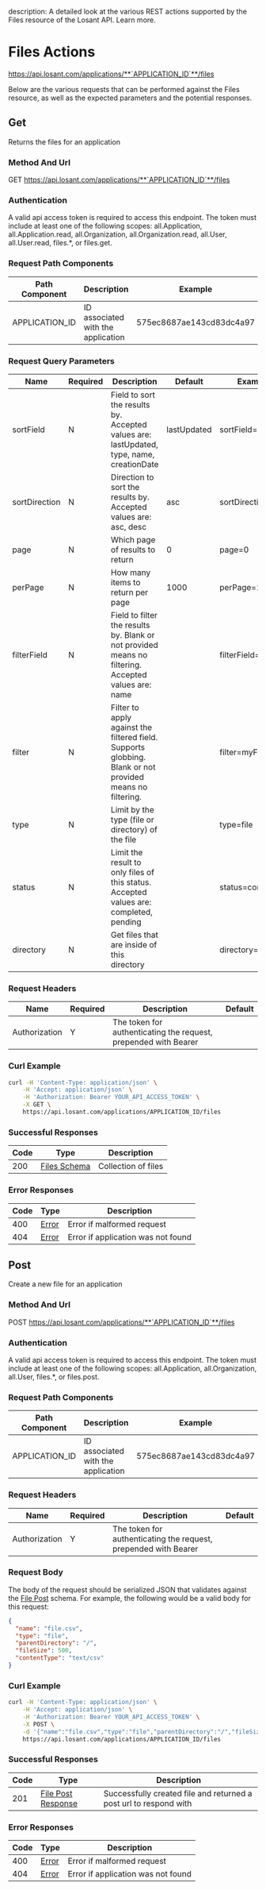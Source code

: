 description: A detailed look at the various REST actions supported by the Files resource of the Losant API. Learn more.

# Files Actions

https://api.losant.com/applications/**`APPLICATION_ID`**/files

Below are the various requests that can be performed against the
Files resource, as well as the expected
parameters and the potential responses.

## Get

Returns the files for an application

### Method And Url <a name="get-method-url"></a>

GET https://api.losant.com/applications/**`APPLICATION_ID`**/files

### Authentication <a name="get-authentication"></a>

A valid api access token is required to access this endpoint. The token must
include at least one of the following scopes:
all.Application, all.Application.read, all.Organization, all.Organization.read, all.User, all.User.read, files.*, or files.get.

### Request Path Components <a name="get-path-components"></a>

| Path Component | Description | Example |
| -------------- | ----------- | ------- |
| APPLICATION_ID | ID associated with the application | 575ec8687ae143cd83dc4a97 |

### Request Query Parameters <a name="get-query-params"></a>

| Name | Required | Description | Default | Example |
| ---- | -------- | ----------- | ------- | ------- |
| sortField | N | Field to sort the results by. Accepted values are: lastUpdated, type, name, creationDate | lastUpdated | sortField&#x3D;subject |
| sortDirection | N | Direction to sort the results by. Accepted values are: asc, desc | asc | sortDirection&#x3D;asc |
| page | N | Which page of results to return | 0 | page&#x3D;0 |
| perPage | N | How many items to return per page | 1000 | perPage&#x3D;10 |
| filterField | N | Field to filter the results by. Blank or not provided means no filtering. Accepted values are: name |  | filterField&#x3D;name |
| filter | N | Filter to apply against the filtered field. Supports globbing. Blank or not provided means no filtering. |  | filter&#x3D;myFile |
| type | N | Limit by the type (file or directory) of the file |  | type&#x3D;file |
| status | N | Limit the result to only files of this status. Accepted values are: completed, pending |  | status&#x3D;completed |
| directory | N | Get files that are inside of this directory |  | directory&#x3D;/a/path/ |

### Request Headers <a name="get-headers"></a>

| Name | Required | Description | Default |
| ---- | -------- | ----------- | ------- |
| Authorization | Y | The token for authenticating the request, prepended with Bearer | |

### Curl Example <a name="get-curl-example"></a>

```bash
curl -H 'Content-Type: application/json' \
    -H 'Accept: application/json' \
    -H 'Authorization: Bearer YOUR_API_ACCESS_TOKEN' \
    -X GET \
    https://api.losant.com/applications/APPLICATION_ID/files
```

### Successful Responses <a name="get-successful-responses"></a>

| Code | Type | Description |
| ---- | ---- | ----------- |
| 200 | [Files Schema](schemas.md#files-schema) | Collection of files |

### Error Responses <a name="get-error-responses"></a>

| Code | Type | Description |
| ---- | ---- | ----------- |
| 400 | [Error](schemas.md#error) | Error if malformed request |
| 404 | [Error](schemas.md#error) | Error if application was not found |

## Post

Create a new file for an application

### Method And Url <a name="post-method-url"></a>

POST https://api.losant.com/applications/**`APPLICATION_ID`**/files

### Authentication <a name="post-authentication"></a>

A valid api access token is required to access this endpoint. The token must
include at least one of the following scopes:
all.Application, all.Organization, all.User, files.*, or files.post.

### Request Path Components <a name="post-path-components"></a>

| Path Component | Description | Example |
| -------------- | ----------- | ------- |
| APPLICATION_ID | ID associated with the application | 575ec8687ae143cd83dc4a97 |

### Request Headers <a name="post-headers"></a>

| Name | Required | Description | Default |
| ---- | -------- | ----------- | ------- |
| Authorization | Y | The token for authenticating the request, prepended with Bearer | |

### Request Body <a name="post-body"></a>

The body of the request should be serialized JSON that validates against
the [File Post](schemas.md#file-post) schema. For example, the following would be a
valid body for this request:

```json
{
  "name": "file.csv",
  "type": "file",
  "parentDirectory": "/",
  "fileSize": 500,
  "contentType": "text/csv"
}
```

### Curl Example <a name="post-curl-example"></a>

```bash
curl -H 'Content-Type: application/json' \
    -H 'Accept: application/json' \
    -H 'Authorization: Bearer YOUR_API_ACCESS_TOKEN' \
    -X POST \
    -d '{"name":"file.csv","type":"file","parentDirectory":"/","fileSize":500,"contentType":"text/csv"}' \
    https://api.losant.com/applications/APPLICATION_ID/files
```

### Successful Responses <a name="post-successful-responses"></a>

| Code | Type | Description |
| ---- | ---- | ----------- |
| 201 | [File Post Response](schemas.md#file-post-response) | Successfully created file and returned a post url to respond with |

### Error Responses <a name="post-error-responses"></a>

| Code | Type | Description |
| ---- | ---- | ----------- |
| 400 | [Error](schemas.md#error) | Error if malformed request |
| 404 | [Error](schemas.md#error) | Error if application was not found |
